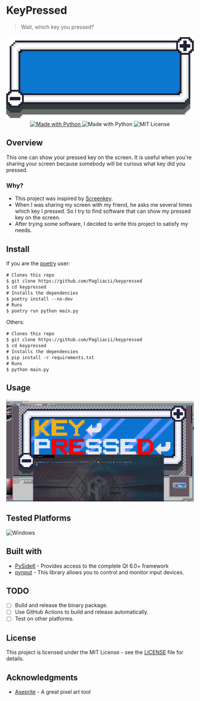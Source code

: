 # KeyPressed

> Wait, which key you pressed?

<p align="center">
    <img src="./assets/imgs/banner.gif" alt="KeyPressed banner">
    <a href="https://www.python.org/">
        <img src="https://img.shields.io/badge/Made%20with-Python-3776ab?style=for-the-badge&logo=python" alt="Made with Python">
    </a>
    <img src="https://img.shields.io/badge/Version->=3.7,<3.10-c1282d?style=for-the-badge&logo=python" alt="Made with Python">
    <img src="https://img.shields.io/github/license/Pagliacii/keypressed?style=for-the-badge" alt="MIT License">
</p>

## Overview

This one can show your pressed key on the screen. It is useful when you're sharing your screen because somebody will be curious what key did you pressed.

### Why?

- This project was inspired by [Screenkey](https://www.thregr.org/~wavexx/software/screenkey/).
- When I was sharing my screen with my friend, he asks me several times which key I pressed. So I try to find software that can show my pressed key on the screen.
- After trying some software, I decided to write this project to satisfy my needs.

## Install

If you are the [poetry](https://python-poetry.org/) user:

```shell
# Clones this repo
$ git clone https://github.com/Pagliacii/keypressed
$ cd keypressed
# Installs the dependencies
$ poetry install --no-dev
# Runs
$ poetry run python main.py
```

Others:

```shell
# Clones this repo
$ git clone https://github.com/Pagliacii/keypressed
$ cd keypressed
# Installs the dependencies
$ pip install -r requirements.txt
# Runs
$ python main.py
```

## Usage

![Screencast](assets/imgs/screencast.gif)

## Tested Platforms

![Windows](https://img.shields.io/badge/-Windows-0078d6?style=for-the-badge&logo=windows&logoColor=white)

## Built with

- [PySide6](https://pypi.org/project/PySide6/) - Provides access to the complete Qt 6.0+ framework
- [pynput](https://pypi.org/project/pynput/) - This library allows you to control and monitor input devices.

## TODO

- [ ] Build and release the binary package.
- [ ] Use GitHub Actions to build and release automatically.
- [ ] Test on other platforms.

## License

This project is licensed under the MIT License - see the [LICENSE](LICENSE) file for details.

## Acknowledgments

- [Aseprite](https://github.com/aseprite/aseprite) - A great pixel art tool
